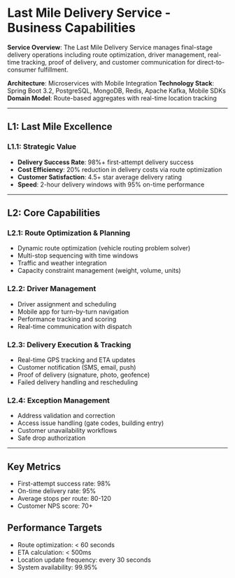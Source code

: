 # Last Mile Delivery Service - Business Capabilities

**Service Overview**: The Last Mile Delivery Service manages final-stage delivery operations including route optimization, driver management, real-time tracking, proof of delivery, and customer communication for direct-to-consumer fulfillment.

**Architecture**: Microservices with Mobile Integration
**Technology Stack**: Spring Boot 3.2, PostgreSQL, MongoDB, Redis, Apache Kafka, Mobile SDKs
**Domain Model**: Route-based aggregates with real-time location tracking

---

## L1: Last Mile Excellence

### L1.1: Strategic Value
- **Delivery Success Rate**: 98%+ first-attempt delivery success
- **Cost Efficiency**: 20% reduction in delivery costs via route optimization
- **Customer Satisfaction**: 4.5+ star average delivery rating
- **Speed**: 2-hour delivery windows with 95% on-time performance

---

## L2: Core Capabilities

### L2.1: Route Optimization & Planning
- Dynamic route optimization (vehicle routing problem solver)
- Multi-stop sequencing with time windows
- Traffic and weather integration
- Capacity constraint management (weight, volume, units)

### L2.2: Driver Management
- Driver assignment and scheduling
- Mobile app for turn-by-turn navigation
- Performance tracking and scoring
- Real-time communication with dispatch

### L2.3: Delivery Execution & Tracking
- Real-time GPS tracking and ETA updates
- Customer notification (SMS, email, push)
- Proof of delivery (signature, photo, geofence)
- Failed delivery handling and rescheduling

### L2.4: Exception Management
- Address validation and correction
- Access issue handling (gate codes, building entry)
- Customer unavailability workflows
- Safe drop authorization

---

## Key Metrics
- First-attempt success rate: 98%
- On-time delivery rate: 95%
- Average stops per route: 80-120
- Customer NPS score: 70+

## Performance Targets
- Route optimization: < 60 seconds
- ETA calculation: < 500ms
- Location update frequency: every 30 seconds
- System availability: 99.95%
